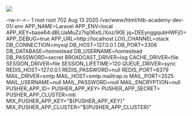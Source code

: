 ![](Maszyny/Linux/Academy/Pasted%20image%2020210904200350.png)

-rw-r--r-- 1 root root 702 Aug 13 2020 /var/www/html/htb-academy-dev-01/.env
APP_NAME=Laravel
APP_ENV=local
APP_KEY=base64:dBLUaMuZz7Iq06xtL/Xnz/90E jq+DEEynggqubHWFjO=
APP_DEBUG=true
APP_URL=http://localhost
LOG_CHANNEL=stack
DB_CONNECTION=mysql
DB_HOST=127.0.0.1
DB_PORT=3306
DB_DATABASE=homestead
DB_USERNAME=homestead
DB_PASSWORD=secret
BROADCAST_DRIVER=log
CACHE_DRIVER=file
SESSION_DRIVER=file
SESSION_LIFETIME=120
QUEUE_DRIVER=sync
REDIS_HOST=127.0.0.1
REDIS_PASSWORD=null
REDIS_PORT=6379
MAIL_DRIVER=smtp
MAIL_HOST=smtp.mailtrap.io
MAIL_PORT=2525
MAIL_USERNAME=null
MAIL_PASSWORD=null
MAIL_ENCRYPTION=null
PUSHER_APP_ID=
PUSHER_APP_KEY=
PUSHER_APP_SECRET=
PUSHER_APP_CLUSTER=mti
MIX_PUSHER_APP_KEY="${PUSHER_APP_KEY}"
MIX_PUSHER_APP_CLUSTER="${PUSHER_APP_CLUSTER}"
